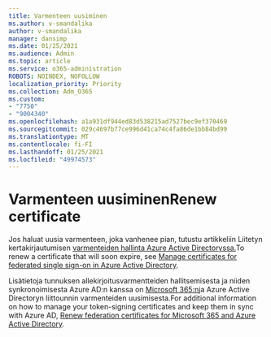 ```yaml
---
title: Varmenteen uusiminen
ms.author: v-smandalika
author: v-smandalika
manager: dansimp
ms.date: 01/25/2021
ms.audience: Admin
ms.topic: article
ms.service: o365-administration
ROBOTS: NOINDEX, NOFOLLOW
localization_priority: Priority
ms.collection: Adm_O365
ms.custom:
- "7750"
- "9004340"
ms.openlocfilehash: a1a931df944ed83d538215ad7527bec9ef370469
ms.sourcegitcommit: 029c4697b77ce996d41ca74c4fa86de1bb84bd99
ms.translationtype: MT
ms.contentlocale: fi-FI
ms.lasthandoff: 01/25/2021
ms.locfileid: "49974573"
---
```

# <a name="renew-certificate"></a><span data-ttu-id="8c35f-102">Varmenteen uusiminen</span><span class="sxs-lookup"><span data-stu-id="8c35f-102">Renew certificate</span></span>

<span data-ttu-id="8c35f-103">Jos haluat uusia varmenteen, joka vanhenee pian, tutustu artikkeliin Liitetyn kertakirjautumisen [varmenteiden hallinta Azure Active Directoryssa.](https://docs.microsoft.com/azure/active-directory/manage-apps/manage-certificates-for-federated-single-sign-on#renew-a-certificate-that-will-soon-expire)</span><span class="sxs-lookup"><span data-stu-id="8c35f-103">To renew a certificate that will soon expire, see [Manage certificates for federated single sign-on in Azure Active Directory](https://docs.microsoft.com/azure/active-directory/manage-apps/manage-certificates-for-federated-single-sign-on#renew-a-certificate-that-will-soon-expire).</span></span>

<span data-ttu-id="8c35f-104">Lisätietoja tunnuksen allekirjoitusvarmentteiden hallitsemisesta ja niiden synkronoimisesta Azure AD:n kanssa on [Microsoft 365:n](https://docs.microsoft.com/azure/active-directory/hybrid/how-to-connect-fed-o365-certs)ja Azure Active Directoryn liittounnin varmenteiden uusimisesta.</span><span class="sxs-lookup"><span data-stu-id="8c35f-104">For additional information on how to manage your token-signing certificates and keep them in sync with Azure AD, [Renew federation certificates for Microsoft 365 and Azure Active Directory](https://docs.microsoft.com/azure/active-directory/hybrid/how-to-connect-fed-o365-certs).</span></span>

